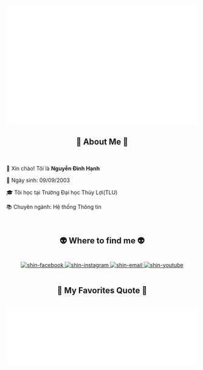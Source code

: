 <a href="#" target="_blank">
  <img src="svg/shin.svg" width="1200" alt="shinn-official" />
</a>

<h2 align="center">🚀 About Me 🚀</h2>
<br>
<div align="padding-left: 20px;">
  <p>👋 Xin chào! Tôi là <strong>Nguyễn Đình Hạnh</strong></p>
  <p>🎂 Ngày sinh: 09/09/2003</p>
  <p>🎓 Tôi học tại Trường Đại học Thủy Lợi(TLU)</p>
  <p>📚 Chuyên ngành: Hệ thống Thông tin</p>
</div>

<br>

<h2 align="center">👽 Where to find me 👽</h2>
<br>
<!-- https://icons8.com -->
<div align="center">
  <a href="https://www.facebook.com/ndh9903" target="blank">
    <img src="https://img.icons8.com/bubbles/100/000000/facebook-new.png" alt="shin-facebook" />
  </a>
  <a href="https://www.instagram.com/baonam090911/" target="blank">
    <img src="https://img.icons8.com/bubbles/100/000000/instagram.png" alt="shin-instagram" />
  </a>
  <a href="mailto:hanhkk0909@gmail.com" target="top">
    <img src="https://img.icons8.com/bubbles/100/000000/apple-mail.png" alt="shin-email" />
  </a>
  <a href="#" target="blank">
    <img src="https://img.icons8.com/bubbles/100/000000/youtube-squared.png" alt="shin-youtube" />
  </a>
</div>

<br>

<h2 align="center">📑 My Favorites Quote 📑</h2>
<br>
<a href="#" target="_blank">
  <img src="svg/shin-quotes.svg" width="846" height="150" />
</a>

